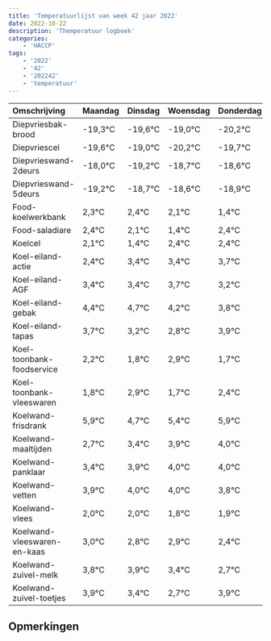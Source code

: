 ```yaml
---
title: 'Temperatuurlijst van week 42 jaar 2022'
date: 2022-10-22
description: 'Themperatuur logboek'
categories:
    - 'HACCP'
tags:
    - '2022'
    - '42'
    - '202242'
    - 'temperatuur'
---
```

|Omschrijving|Maandag|Dinsdag|Woensdag|Donderdag|Vrijdag|Zaterdag|Zondag|
|:---|:---|:---|:---|:---|:---|:---|:---|
|Diepvriesbak-brood|-19,3°C|-19,6°C|-19,0°C|-20,2°C|-19,7°C|-19,6°C|-|
|Diepvriescel|-19,6°C|-19,0°C|-20,2°C|-19,7°C|-19,6°C|-19,9°C|-|
|Diepvrieswand-2deurs|-18,0°C|-19,2°C|-18,7°C|-18,6°C|-18,9°C|-19,6°C|-|
|Diepvrieswand-5deurs|-19,2°C|-18,7°C|-18,6°C|-18,9°C|-19,6°C|-18,6°C|-|
|Food-koelwerkbank|2,3°C|2,4°C|2,1°C|1,4°C|2,4°C|2,4°C|-|
|Food-saladiare|2,4°C|2,1°C|1,4°C|2,4°C|2,4°C|2,7°C|-|
|Koelcel|2,1°C|1,4°C|2,4°C|2,4°C|2,7°C|2,2°C|-|
|Koel-eiland-actie|2,4°C|3,4°C|3,4°C|3,7°C|3,2°C|2,8°C|-|
|Koel-eiland-AGF|3,4°C|3,4°C|3,7°C|3,2°C|2,8°C|3,9°C|-|
|Koel-eiland-gebak|4,4°C|4,7°C|4,2°C|3,8°C|4,9°C|3,7°C|-|
|Koel-eiland-tapas|3,7°C|3,2°C|2,8°C|3,9°C|2,7°C|3,4°C|-|
|Koel-toonbank-foodservice|2,2°C|1,8°C|2,9°C|1,7°C|2,4°C|2,9°C|-|
|Koel-toonbank-vleeswaren|1,8°C|2,9°C|1,7°C|2,4°C|2,9°C|3,0°C|-|
|Koelwand-frisdrank|5,9°C|4,7°C|5,4°C|5,9°C|6,0°C|6,0°C|-|
|Koelwand-maaltijden|2,7°C|3,4°C|3,9°C|4,0°C|4,0°C|3,8°C|-|
|Koelwand-panklaar|3,4°C|3,9°C|4,0°C|4,0°C|3,8°C|3,9°C|-|
|Koelwand-vetten|3,9°C|4,0°C|4,0°C|3,8°C|3,9°C|3,4°C|-|
|Koelwand-vlees|2,0°C|2,0°C|1,8°C|1,9°C|1,4°C|0,7°C|-|
|Koelwand-vleeswaren-en-kaas|3,0°C|2,8°C|2,9°C|2,4°C|1,7°C|2,9°C|-|
|Koelwand-zuivel-melk|3,8°C|3,9°C|3,4°C|2,7°C|3,9°C|2,8°C|-|
|Koelwand-zuivel-toetjes|3,9°C|3,4°C|2,7°C|3,9°C|2,8°C|3,6°C|-|

## Opmerkingen


